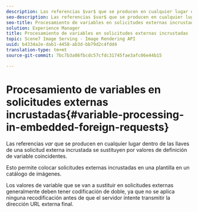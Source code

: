 ```yaml
---
description: Las referencias $var$ que se producen en cualquier lugar dentro de las llaves de una solicitud externa incrustada se sustituyen por valores de definición de variable coincidentes.
seo-description: Las referencias $var$ que se producen en cualquier lugar dentro de las llaves de una solicitud externa incrustada se sustituyen por valores de definición de variable coincidentes.
seo-title: Procesamiento de variables en solicitudes externas incrustadas
solution: Experience Manager
title: Procesamiento de variables en solicitudes externas incrustadas
topic: Scene7 Image Serving - Image Rendering API
uuid: b4334a2e-dab1-4458-ab3d-bb79d2c4fdd4
translation-type: tm+mt
source-git-commit: 7bc7b3a86fbcdc57cfdc31745fae3afc06e44b15

---
```



# Procesamiento de variables en solicitudes externas incrustadas{#variable-processing-in-embedded-foreign-requests}

Las referencias $var$ que se producen en cualquier lugar dentro de las llaves de una solicitud externa incrustada se sustituyen por valores de definición de variable coincidentes.

Esto permite colocar solicitudes externas incrustadas en una plantilla en un catálogo de imágenes.

Los valores de variable que se van a sustituir en solicitudes externas generalmente deben tener codificación de doble, ya que no se aplica ninguna recodificación antes de que el servidor intente transmitir la dirección URL externa final.
